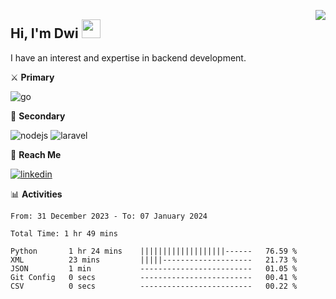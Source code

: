 [<img src="https://komarev.com/ghpvc/?username=masred&color=green&style=flat-square&label=Profile+Views" align="right">](github.com/masred)

## Hi, I'm Dwi <img src="https://raw.githubusercontent.com/MartinHeinz/MartinHeinz/master/wave.gif" width="30px">

I have an interest and expertise in backend development.

⚔️ **Primary**

![go](https://img.shields.io/badge/---?logo=go&label=Golang&style=social)

🔪 **Secondary**

![nodejs](https://img.shields.io/badge/---?logo=node.js&label=Node.js&style=social&logoColor=green)
![laravel](https://img.shields.io/badge/---?logo=laravel&label=Laravel&style=social)

🔗 **Reach Me**

[![linkedin](https://img.shields.io/badge/---?logo=linkedin&label=LinkedIn&style=social)](https://linkedin.com/in/dwifitriyanto)

📊 **Activities**

<!--START_SECTION:waka-->

```all_time
From: 31 December 2023 - To: 07 January 2024

Total Time: 1 hr 49 mins

Python       1 hr 24 mins    |||||||||||||||||||------   76.59 %
XML          23 mins         |||||--------------------   21.73 %
JSON         1 min           -------------------------   01.05 %
Git Config   0 secs          -------------------------   00.41 %
CSV          0 secs          -------------------------   00.22 %
```

<!--END_SECTION:waka-->
